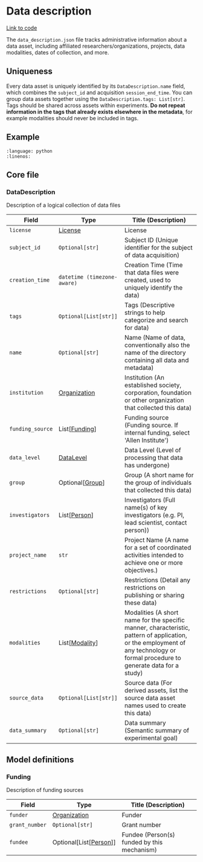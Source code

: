 # Data description

[Link to code](https://github.com/AllenNeuralDynamics/aind-data-schema/blob/dev/src/aind_data_schema/core/data_description.py)

The `data_description.json` file tracks administrative information about a data asset, including affiliated researchers/organizations, projects, data modalities, dates of collection, and more.

## Uniqueness

Every data asset is uniquely identified by its `DataDescription.name` field, which combines the `subject_id` and acquisition `session_end_time`. You can group data assets together using the `DataDescription.tags: List[str]`. Tags should be shared across assets within experiments. **Do not repeat information in the tags that already exists elsewhere in the metadata**, for example modalities should never be included in tags.

## Example

```{literalinclude} ../../examples/data_description.py
:language: python
:linenos:
```

## Core file

### DataDescription

Description of a logical collection of data files

| Field | Type | Title (Description) |
|-------|------|-------------|
| `license` | [License](aind_data_schema_models/licenses.md#license) | License  |
| `subject_id` | `Optional[str]` | Subject ID (Unique identifier for the subject of data acquisition) |
| `creation_time` | `datetime (timezone-aware)` | Creation Time (Time that data files were created, used to uniquely identify the data) |
| `tags` | `Optional[List[str]]` | Tags (Descriptive strings to help categorize and search for data) |
| `name` | `Optional[str]` | Name (Name of data, conventionally also the name of the directory containing all data and metadata) |
| `institution` | [Organization](aind_data_schema_models/organizations.md#organization) | Institution (An established society, corporation, foundation or other organization that collected this data) |
| `funding_source` | List[[Funding](data_description.md#funding)] | Funding source (Funding source. If internal funding, select 'Allen Institute') |
| `data_level` | [DataLevel](aind_data_schema_models/data_name_patterns.md#datalevel) | Data Level (Level of processing that data has undergone) |
| `group` | Optional[[Group](aind_data_schema_models/data_name_patterns.md#group)] | Group (A short name for the group of individuals that collected this data) |
| `investigators` | List[[Person](components/identifiers.md#person)] | Investigators (Full name(s) of key investigators (e.g. PI, lead scientist, contact person)) |
| `project_name` | `str` | Project Name (A name for a set of coordinated activities intended to achieve one or more objectives.) |
| `restrictions` | `Optional[str]` | Restrictions (Detail any restrictions on publishing or sharing these data) |
| `modalities` | List[[Modality](aind_data_schema_models/modalities.md#modality)] | Modalities (A short name for the specific manner, characteristic, pattern of application, or the employment of any technology or formal procedure to generate data for a study) |
| `source_data` | `Optional[List[str]]` | Source data (For derived assets, list the source data asset names used to create this data) |
| `data_summary` | `Optional[str]` | Data summary (Semantic summary of experimental goal) |


## Model definitions

### Funding

Description of funding sources

| Field | Type | Title (Description) |
|-------|------|-------------|
| `funder` | [Organization](aind_data_schema_models/organizations.md#organization) | Funder  |
| `grant_number` | `Optional[str]` | Grant number  |
| `fundee` | Optional[List[[Person](components/identifiers.md#person)]] | Fundee (Person(s) funded by this mechanism) |
